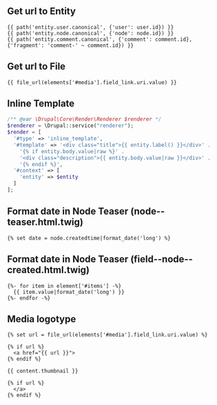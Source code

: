 ## Get url to Entity
``` twig
{{ path('entity.user.canonical', {'user': user.id}) }}
{{ path('entity.node.canonical', {'node': node.id}) }}
{{ path('entity.comment.canonical', {'comment': comment.id}, {'fragment': 'comment-' ~ comment.id}) }}
```

## Get url to File
``` twig
{{ file_url(elements['#media'].field_link.uri.value) }}
```

## Inline Template

``` php
/** @var \Drupal\Core\Render\Renderer $renderer */
$renderer = \Drupal::service("renderer");
$render = [
  '#type' => 'inline_template',
  '#template' => '<div class="title">{{ entity.label() }}</div>' .
    '{% if entity.body.value|raw %}' .
    '<div class="description">{{ entity.body.value|raw }}</div>' .
    '{% endif %}',
  '#context' => [
    'entity' => $entity
  ]
];
```

## Format date in Node Teaser (node--teaser.html.twig)

``` twig
{% set date = node.createdtime|format_date('long') %}
```

## Format date in Node Teaser (field--node--created.html.twig)

``` twig
{%- for item in element['#items'] -%}
  {{ item.value|format_date('long') }}
{%- endfor -%}
```
## Media logotype

``` twig
{% set url = file_url(elements['#media'].field_link.uri.value) %}

{% if url %}
  <a href="{{ url }}">
{% endif %}

{{ content.thumbnail }}

{% if url %}
  </a>
{% endif %}
```
